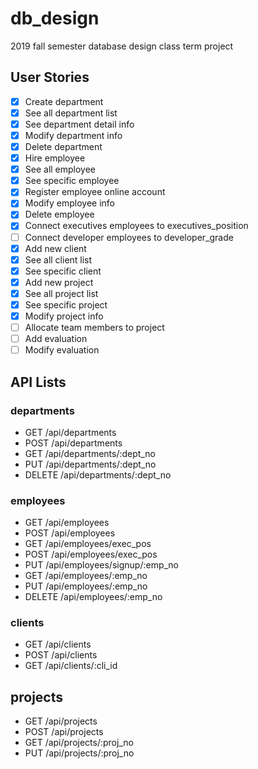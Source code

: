 # db_design

2019 fall semester database design class term project

## User Stories

- [x] Create department
- [x] See all department list
- [x] See department detail info
- [x] Modify department info
- [x] Delete department
- [x] Hire employee
- [x] See all employee
- [x] See specific employee
- [x] Register employee online account
- [x] Modify employee info
- [x] Delete employee
- [x] Connect executives employees to executives_position
- [ ] Connect developer employees to developer_grade
- [x] Add new client
- [x] See all client list
- [x] See specific client
- [x] Add new project
- [x] See all project list
- [x] See specific project
- [x] Modify project info
- [ ] Allocate team members to project
- [ ] Add evaluation
- [ ] Modify evaluation

## API Lists

### departments

- GET /api/departments
- POST /api/departments
- GET /api/departments/:dept_no
- PUT /api/departments/:dept_no
- DELETE /api/departments/:dept_no

### employees

- GET /api/employees
- POST /api/employees
- GET /api/employees/exec_pos
- POST /api/employees/exec_pos
- PUT /api/employees/signup/:emp_no
- GET /api/employees/:emp_no
- PUT /api/employees/:emp_no
- DELETE /api/employees/:emp_no

### clients

- GET /api/clients
- POST /api/clients
- GET /api/clients/:cli_id

## projects

- GET /api/projects
- POST /api/projects
- GET /api/projects/:proj_no
- PUT /api/projects/:proj_no
